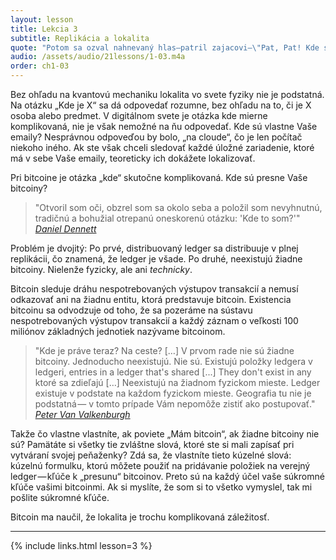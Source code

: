 ```yaml
---
layout: lesson
title: Lekcia 3
subtitle: Replikácia a lokalita
quote: "Potom sa ozval nahnevaný hlas—patril zajacovi—\"Pat, Pat! Kde si?\""
audio: /assets/audio/21lessons/1-03.m4a
order: ch1-03
---
```


Bez ohľadu na kvantovú mechaniku lokalita vo svete fyziky nie je podstatná.
Na otázku „Kde je X“ sa dá odpovedať rozumne, bez ohľadu na to, či je X osoba alebo predmet.
V digitálnom svete je otázka kde mierne komplikovaná, 
nie je však nemožné na ňu odpovedať. Kde sú vlastne Vaše emaily? 
Nesprávnou odpoveďou by bolo, „na cloude“, čo je len počítač niekoho iného. 
Ak ste však chceli sledovať každé úložné zariadenie, ktoré má v sebe Vaše emaily, 
teoreticky ich dokážete lokalizovať.


Pri bitcoine je otázka „kde“ skutočne komplikovaná. 
Kde sú presne Vaše bitcoiny?

> "Otvoril som oči, obzrel som sa okolo seba a položil som nevyhnutnú,
> tradičnú a bohužial otrepanú oneskorenú otázku: 'Kde to som?'"
> <cite>[Daniel Dennett]</cite>

Problém je dvojitý: Po prvé, distribuovaný ledger sa distribuuje v 
plnej replikácii, čo znamená, že ledger je všade. Po druhé, 
neexistujú žiadne bitcoiny. Nielenže fyzicky, ale ani *technicky*.

Bitcoin sleduje dráhu nespotrebovaných výstupov transakcií a 
nemusí odkazovať ani na žiadnu entitu, ktorá predstavuje bitcoin. 
Existencia bitcoinu sa odvodzuje od toho, že sa pozeráme na sústavu 
nespotrebovaných výstupov transakcií a každý záznam o veľkosti 
100 miliónov základných jednotiek nazývame bitcoinom.


> "Kde je práve teraz? Na ceste? […] V prvom rade nie sú žiadne bitcoiny.
> Jednoducho neexistujú. Nie sú. Existujú položky ledgera v ledgeri,
> entries in a ledger that's shared [...] They don't exist in any
> ktoré sa zdieľajú […] Neexistujú na žiadnom fyzickom mieste.
> Ledger existuje v podstate na každom fyzickom mieste.
> Geografia tu nie je podstatná — v tomto prípade Vám nepomôže zistiť ako postupovať."
> <cite>[Peter Van Valkenburgh][wbd049]</cite>

Takže čo vlastne vlastníte, ak poviete „Mám bitcoin“, ak žiadne bitcoiny nie sú? 
Pamätáte si všetky tie zvláštne slová, ktoré ste si mali zapísať pri vytváraní 
svojej peňaženky? Zdá sa, že vlastníte tieto kúzelné slová: kúzelnú formulku, 
ktorú môžete použiť na pridávanie položiek na verejný ledger — kľúče k „presunu“ bitcoinov. 
Preto sú na každý účel vaše súkromné kľúče vašimi bitcoinmi. 
Ak si myslíte, že som si to všetko vymyslel, tak mi pošlite súkromné kľúče.

Bitcoin ma naučil, že lokalita je trochu komplikovaná záležitosť.

---

{% include links.html lesson=3 %}

<!-- Through the Looking-Glass -->
[a magic spell]: https://dergigi.com/2018/08/17/the-magic-dust-of-cryptography/

<!-- Down the Rabbit Hole -->
[Daniel Dennett]: https://www.lehigh.edu/~mhb0/Dennett-WhereAmI.pdf
[1st Amendment]: https://en.wikipedia.org/wiki/First_Amendment_to_the_United_States_Constitution
[wbd049]: https://www.whatbitcoindid.com/podcast/coin-centers-peter-van-valkenburg-on-preserving-the-freedom-to-innovate-with-public-blockchains

<!-- Wikipedia -->
[alice]: https://en.wikipedia.org/wiki/Alice%27s_Adventures_in_Wonderland
[carroll]: https://en.wikipedia.org/wiki/Lewis_Carroll
